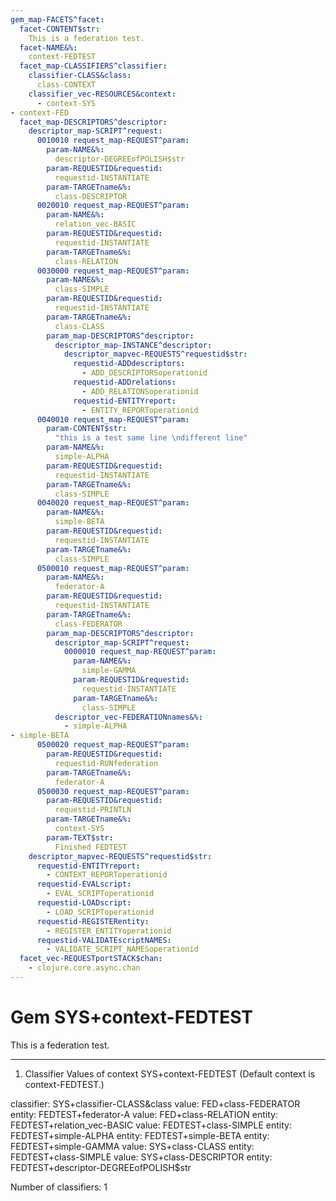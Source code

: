 ```yaml
---
gem_map-FACETS^facet:
  facet-CONTENT$str:
    This is a federation test.
  facet-NAME&%:
    context-FEDTEST
  facet_map-CLASSIFIERS^classifier:
    classifier-CLASS&class:
      class-CONTEXT
    classifier_vec-RESOURCES&context:
      - context-SYS
- context-FED
  facet_map-DESCRIPTORS^descriptor:
    descriptor_map-SCRIPT^request:
      0010010 request_map-REQUEST^param:
        param-NAME&%:
          descriptor-DEGREEofPOLISH$str
        param-REQUESTID&requestid:
          requestid-INSTANTIATE
        param-TARGETname&%:
          class-DESCRIPTOR
      0020010 request_map-REQUEST^param:
        param-NAME&%:
          relation_vec-BASIC
        param-REQUESTID&requestid:
          requestid-INSTANTIATE
        param-TARGETname&%:
          class-RELATION
      0030000 request_map-REQUEST^param:
        param-NAME&%:
          class-SIMPLE
        param-REQUESTID&requestid:
          requestid-INSTANTIATE
        param-TARGETname&%:
          class-CLASS
        param_map-DESCRIPTORS^descriptor:
          descriptor_map-INSTANCE^descriptor:
            descriptor_mapvec-REQUESTS^requestid$str:
              requestid-ADDdescriptors:
                - ADD_DESCRIPTORSoperationid
              requestid-ADDrelations:
                - ADD_RELATIONSoperationid
              requestid-ENTITYreport:
                - ENTITY_REPORToperationid
      0040010 request_map-REQUEST^param:
        param-CONTENT$str:
          "this is a test same line \ndifferent line"
        param-NAME&%:
          simple-ALPHA
        param-REQUESTID&requestid:
          requestid-INSTANTIATE
        param-TARGETname&%:
          class-SIMPLE
      0040020 request_map-REQUEST^param:
        param-NAME&%:
          simple-BETA
        param-REQUESTID&requestid:
          requestid-INSTANTIATE
        param-TARGETname&%:
          class-SIMPLE
      0500010 request_map-REQUEST^param:
        param-NAME&%:
          federator-A
        param-REQUESTID&requestid:
          requestid-INSTANTIATE
        param-TARGETname&%:
          class-FEDERATOR
        param_map-DESCRIPTORS^descriptor:
          descriptor_map-SCRIPT^request:
            0000010 request_map-REQUEST^param:
              param-NAME&%:
                simple-GAMMA
              param-REQUESTID&requestid:
                requestid-INSTANTIATE
              param-TARGETname&%:
                class-SIMPLE
          descriptor_vec-FEDERATIONnames&%:
            - simple-ALPHA
- simple-BETA
      0500020 request_map-REQUEST^param:
        param-REQUESTID&requestid:
          requestid-RUNfederation
        param-TARGETname&%:
          federator-A
      0500030 request_map-REQUEST^param:
        param-REQUESTID&requestid:
          requestid-PRINTLN
        param-TARGETname&%:
          context-SYS
        param-TEXT$str:
          Finished FEDTEST
    descriptor_mapvec-REQUESTS^requestid$str:
      requestid-ENTITYreport:
        - CONTEXT_REPORToperationid
      requestid-EVALscript:
        - EVAL_SCRIPToperationid
      requestid-LOADscript:
        - LOAD_SCRIPToperationid
      requestid-REGISTERentity:
        - REGISTER_ENTITYoperationid
      requestid-VALIDATEscriptNAMES:
        - VALIDATE_SCRIPT_NAMESoperationid
  facet_vec-REQUESTportSTACK$chan:
    - clojure.core.async.chan
---
```

# Gem SYS+context-FEDTEST

This is a federation test.

---
1. Classifier Values of context SYS+context-FEDTEST
(Default context is context-FEDTEST.)

classifier:  SYS+classifier-CLASS&class
  value:       FED+class-FEDERATOR
    entity:      FEDTEST+federator-A
  value:       FED+class-RELATION
    entity:      FEDTEST+relation_vec-BASIC
  value:       FEDTEST+class-SIMPLE
    entity:      FEDTEST+simple-ALPHA
    entity:      FEDTEST+simple-BETA
    entity:      FEDTEST+simple-GAMMA
  value:       SYS+class-CLASS
    entity:      FEDTEST+class-SIMPLE
  value:       SYS+class-DESCRIPTOR
    entity:      FEDTEST+descriptor-DEGREEofPOLISH$str

Number of classifiers: 1

